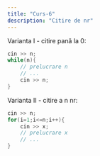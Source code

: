 ```yaml
---
title: "Curs-6"
description: "Citire de nr"
---
```


Varianta I - citire pană la 0:
```cpp
cin >> n;
while(n){
    // prelucrare n
    // ...
    cin >> n;
}
```

Varianta II - citire a n nr:
```cpp
cin >> n;
for(i=1;i<=n;i++){
    cin >> x;
    // prelucrare x
    // ...
}
```